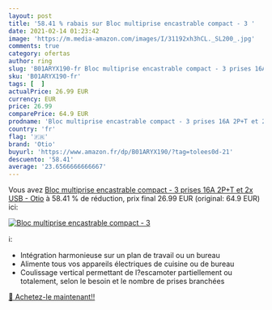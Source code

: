 ```yaml
---
layout: post
title: '58.41 % rabais sur Bloc multiprise encastrable compact - 3 '
date: 2021-02-14 01:23:42
image: 'https://m.media-amazon.com/images/I/31192xh3hCL._SL200_.jpg'
comments: true
category: ofertas
author: ring
slug: 'B01ARYX190-fr Bloc multiprise encastrable compact - 3 prises 16A 2P+T et...'
sku: 'B01ARYX190-fr'
tags: [  ]
actualPrice: 26.99 EUR
currency: EUR
price: 26.99
comparePrice: 64.9 EUR
prodname: 'Bloc multiprise encastrable compact - 3 prises 16A 2P+T et 2x USB - Otio'
country: 'fr'
flag: '🇫🇷'
brand: 'Otio'
buyurl: 'https://www.amazon.fr/dp/B01ARYX190/?tag=tolees0d-21'
descuento: '58.41'
average: '23.6566666666667'
---
```


Vous avez [Bloc multiprise encastrable compact - 3 prises 16A 2P+T et 2x USB - Otio](https://www.amazon.fr/dp/B01ARYX190/?tag=tolees0d-21)  à  58.41 % de réduction, prix final  26.99 EUR (original: 64.9 EUR) ici:

[![Bloc multiprise encastrable compact - 3 ](https://m.media-amazon.com/images/I/31192xh3hCL._SL200_.jpg)](https://www.amazon.fr/dp/B01ARYX190/?tag=tolees0d-21)

ℹ️:

- Intégration harmonieuse sur un plan de travail ou un bureau
- Alimente tous vos appareils électriques de cuisine ou de bureau
- Coulissage vertical permettant de l?escamoter partiellement ou totalement, selon le besoin et le nombre de prises branchées

[🛒 Achetez-le maintenant!!](https://www.amazon.fr/dp/B01ARYX190/?tag=tolees0d-21)
